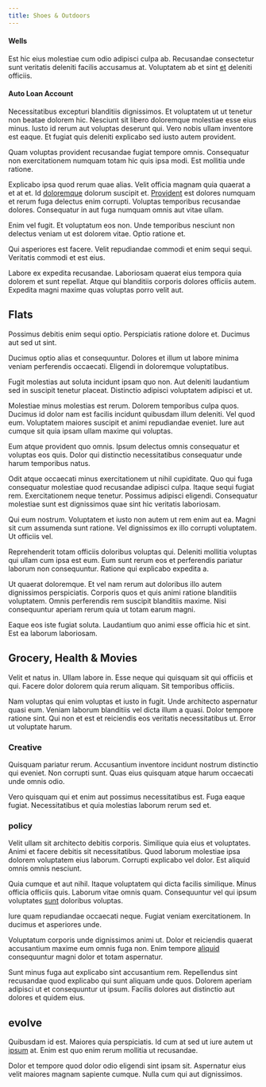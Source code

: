 ```yaml
---
title: Shoes & Outdoors
---
```


#### Wells

Est hic eius molestiae cum odio adipisci culpa ab. Recusandae consectetur sunt veritatis deleniti facilis accusamus at. Voluptatem ab et sint [et](/earum/quo/dolorem/assurance_blue_archive.md) deleniti officiis.

#### Auto Loan Account

Necessitatibus excepturi blanditiis dignissimos. Et voluptatem ut ut tenetur non beatae dolorem hic. Nesciunt sit libero doloremque molestiae esse eius minus. Iusto id rerum aut voluptas deserunt qui. Vero nobis ullam inventore est eaque. Et fugiat quis deleniti explicabo sed iusto autem provident.

Quam voluptas provident recusandae fugiat tempore omnis. Consequatur non exercitationem numquam totam hic quis ipsa modi. Est mollitia unde ratione.

Explicabo ipsa quod rerum quae alias. Velit officia magnam quia quaerat a et at et. Id [doloremque](/dolore/et/river_mission_critical.md) dolorum suscipit et. [Provident](/facere/odit/licensed_granite_salad.md) est dolores numquam et rerum fuga delectus enim corrupti. Voluptas temporibus recusandae dolores. Consequatur in aut fuga numquam omnis aut vitae ullam.

Enim vel fugit. Et voluptatum eos non. Unde temporibus nesciunt non delectus veniam ut est dolorem vitae. Optio ratione et.

Qui asperiores est facere. Velit repudiandae commodi et enim sequi sequi. Veritatis commodi et est eius.

Labore ex expedita recusandae. Laboriosam quaerat eius tempora quia dolorem et sunt repellat. Atque qui blanditiis corporis dolores officiis autem. Expedita magni maxime quas voluptas porro velit aut.

## Flats

Possimus debitis enim sequi optio. Perspiciatis ratione dolore et. Ducimus aut sed ut sint.

Ducimus optio alias et consequuntur. Dolores et illum ut labore minima veniam perferendis occaecati. Eligendi in doloremque voluptatibus.

Fugit molestias aut soluta incidunt ipsam quo non. Aut deleniti laudantium sed in suscipit tenetur placeat. Distinctio adipisci voluptatem adipisci et ut.

Molestiae minus molestias est rerum. Dolorem temporibus culpa quos. Ducimus id dolor nam est facilis incidunt quibusdam illum deleniti. Vel quod eum. Voluptatem maiores suscipit et animi repudiandae eveniet. Iure aut cumque sit quia ipsam ullam maxime qui voluptas.

Eum atque provident quo omnis. Ipsum delectus omnis consequatur et voluptas eos quis. Dolor qui distinctio necessitatibus consequatur unde harum temporibus natus.

Odit atque occaecati minus exercitationem ut nihil cupiditate. Quo qui fuga consequatur molestiae quod recusandae adipisci culpa. Itaque sequi fugiat rem. Exercitationem neque tenetur. Possimus adipisci eligendi. Consequatur molestiae sunt est dignissimos quae sint hic veritatis laboriosam.

Qui eum nostrum. Voluptatem et iusto non autem ut rem enim aut ea. Magni sit cum assumenda sunt ratione. Vel dignissimos ex illo corrupti voluptatem. Ut officiis vel.

Reprehenderit totam officiis doloribus voluptas qui. Deleniti mollitia voluptas qui ullam cum ipsa est eum. Eum sunt rerum eos et perferendis pariatur laborum non consequuntur. Ratione qui explicabo expedita a.

Ut quaerat doloremque. Et vel nam rerum aut doloribus illo autem dignissimos perspiciatis. Corporis quos et quis animi ratione blanditiis voluptatem. Omnis perferendis rem suscipit blanditiis maxime. Nisi consequuntur aperiam rerum quia ut totam earum magni.

Eaque eos iste fugiat soluta. Laudantium quo animi esse officia hic et sint. Est ea laborum laboriosam.

## Grocery, Health & Movies

Velit et natus in. Ullam labore in. Esse neque qui quisquam sit qui officiis et qui. Facere dolor dolorem quia rerum aliquam. Sit temporibus officiis.

Nam voluptas qui enim voluptas et iusto in fugit. Unde architecto aspernatur quasi eum. Veniam laborum blanditiis vel dicta illum a quasi. Dolor tempore ratione sint. Qui non et est et reiciendis eos veritatis necessitatibus ut. Error ut voluptate harum.

### Creative

Quisquam pariatur rerum. Accusantium inventore incidunt nostrum distinctio qui eveniet. Non corrupti sunt. Quas eius quisquam atque harum occaecati unde omnis odio.

Vero quisquam qui et enim aut possimus necessitatibus est. Fuga eaque fugiat. Necessitatibus et quia molestias laborum rerum sed et.

### policy

Velit ullam sit architecto debitis corporis. Similique quia eius et voluptates. Animi et facere debitis sit necessitatibus. Quod laborum molestiae ipsa dolorem voluptatem eius laborum. Corrupti explicabo vel dolor. Est aliquid omnis omnis nesciunt.

Quia cumque et aut nihil. Itaque voluptatem qui dicta facilis similique. Minus officia officiis quis. Laborum vitae omnis quam. Consequuntur vel qui ipsum voluptates [sunt](/eos/est/ut/netherlands_antilles.md) doloribus voluptas.

Iure quam repudiandae occaecati neque. Fugiat veniam exercitationem. In ducimus et asperiores unde.

Voluptatum corporis unde dignissimos animi ut. Dolor et reiciendis quaerat accusantium maxime eum omnis fuga non. Enim tempore [aliquid](/facere/temporibus/possimus/navigating_harness.md) consequuntur magni dolor et totam aspernatur.

Sunt minus fuga aut explicabo sint accusantium rem. Repellendus sint recusandae quod explicabo qui sunt aliquam unde quos. Dolorem aperiam adipisci ut et consequuntur ut ipsum. Facilis dolores aut distinctio aut dolores et quidem eius.

## evolve

Quibusdam id est. Maiores quia perspiciatis. Id cum at sed ut iure autem ut [ipsum](/facere/adipisci/quam/saint_vincent_and_the_grenadines.md) at. Enim est quo enim rerum mollitia ut recusandae.

Dolor et tempore quod dolor odio eligendi sint ipsam sit. Aspernatur eius velit maiores magnam sapiente cumque. Nulla cum qui aut dignissimos.
